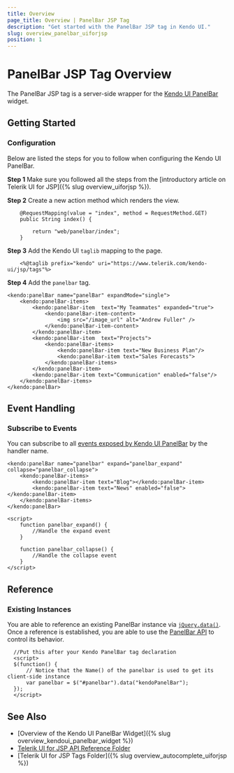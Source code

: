 ```yaml
---
title: Overview
page_title: Overview | PanelBar JSP Tag
description: "Get started with the PanelBar JSP tag in Kendo UI."
slug: overview_panelbar_uiforjsp
position: 1
---
```


# PanelBar JSP Tag Overview

The PanelBar JSP tag is a server-side wrapper for the [Kendo UI PanelBar](/api/javascript/ui/panelbar) widget.

## Getting Started

### Configuration

Below are listed the steps for you to follow when configuring the Kendo UI PanelBar.

**Step 1** Make sure you followed all the steps from the [introductory article on Telerik UI for JSP]({% slug overview_uiforjsp %}).

**Step 2** Create a new action method which renders the view.



        @RequestMapping(value = "index", method = RequestMethod.GET)
        public String index() {

            return "web/panelbar/index";
        }

**Step 3** Add the Kendo UI `taglib` mapping to the page.



        <%@taglib prefix="kendo" uri="https://www.telerik.com/kendo-ui/jsp/tags"%>

**Step 4** Add the `panelbar` tag.



    <kendo:panelBar name="panelBar" expandMode="single">
        <kendo:panelBar-items>
            <kendo:panelBar-item  text="My Teammates" expanded="true">
                <kendo:panelBar-item-content>
                    <img src="/image_url" alt="Andrew Fuller" />
                </kendo:panelBar-item-content>
            </kendo:panelBar-item>
            <kendo:panelBar-item  text="Projects">
                <kendo:panelBar-items>
                    <kendo:panelBar-item text="New Business Plan"/>
                    <kendo:panelBar-item text="Sales Forecasts">
                </kendo:panelBar-items>
            </kendo:panelBar-item>
            <kendo:panelBar-item text="Communication" enabled="false"/>
        </kendo:panelBar-items>
    </kendo:panelBar>

## Event Handling

### Subscribe to Events

You can subscribe to all [events exposed by Kendo UI PanelBar](/api/javascript/ui/panelbar#events) by the handler name.



    <kendo:panelBar name="panelbar" expand="panelbar_expand" collapse="panelbar_collapse">
        <kendo:panelBar-items>
            <kendo:panelBar-item text="Blog"></kendo:panelBar-item>
            <kendo:panelBar-item text="News" enabled="false"></kendo:panelBar-item>
        </kendo:panelBar-items>
    </kendo:panelBar>

    <script>
        function panelbar_expand() {
            //Handle the expand event
        }

        function panelbar_collapse() {
            //Handle the collapse event
        }
    </script>

## Reference

### Existing Instances

You are able to reference an existing PanelBar instance via [`jQuery.data()`](https://api.jquery.com/jQuery.data/). Once a reference is established, you are able to use the [PanelBar API](/api/javascript/ui/panelbar#methods) to control its behavior.



      //Put this after your Kendo PanelBar tag declaration
      <script>
      $(function() {
          // Notice that the Name() of the panelbar is used to get its client-side instance
          var panelbar = $("#panelbar").data("kendoPanelBar");
      });
      </script>

## See Also

* [Overview of the Kendo UI PanelBar Widget]({% slug overview_kendoui_panelbar_widget %})
* [Telerik UI for JSP API Reference Folder](/api/jsp/autocomplete/animation)
* [Telerik UI for JSP Tags Folder]({% slug overview_autocomplete_uiforjsp %})
